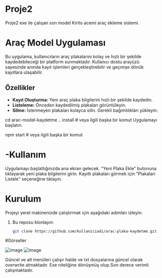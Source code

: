 # Proje2
Proje2 exe ile çalışan son model Kirito acemi araç ekleme sistemi.
# Araç Model  Uygulaması

Bu uygulama, kullanıcıların araç plakalarını kolay ve hızlı bir şekilde kaydedebileceği bir platform sunmaktadır. Kullanıcı dostu arayüzü sayesinde anında kayıt işlemleri gerçekleştirebilir ve geçmişe dönük kayıtlara ulaşabilir.

## Özellikler

- **Kayıt Oluşturma:** Yeni araç plaka bilgilerini hızlı bir şekilde kaydedin.
- **Listeleme:** Önceden kaydedilmiş plakaları görüntüleyin.
- **Silme:** İstenmeyen plakaları kolayca silin.
Gerekli bağımlılıkları yükleyin:

cd arac-model-kaydetme
.. install  # veya ilgili başka bir komut
Uygulamayı başlatın:

npm start  # veya ilgili başka bir komut
# -Kullanım
Uygulamayı başlattığınızda ana ekran gelecek.
"Yeni Plaka Ekle" butonuna tıklayarak yeni plaka bilgilerini girin.
Kayıtlı plakaları görmek için "Plakaları Listele" seçeneğine tıklayın.


# Kurulum

Projeyi yerel makinenizde çalıştırmak için aşağıdaki adımları izleyin:

1. Bu reposu klonlayın:
   ```bash
   git clone https://github.com/kullaniciadi/arac-plaka-kaydetme.git

#Görseller

![image](https://github.com/user-attachments/assets/3cb0fcae-196c-40f8-a541-f70c01bc43c2)
![image](https://github.com/user-attachments/assets/57920935-1407-492d-aeec-4b1970d8d66f)



Güncel ve alt menüleri çalışır halde ve txt dosyalarına güncel olarak overwrite atmaktadır.
Exe niteliğine dönüşmüş olup.Son derece verimli çalışmaktadır.

